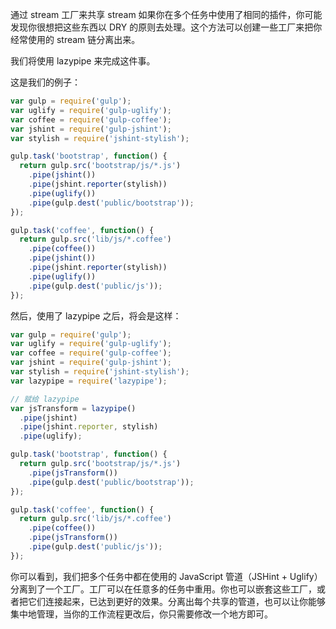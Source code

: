 通过 stream 工厂来共享 stream
如果你在多个任务中使用了相同的插件，你可能发现你很想把这些东西以 DRY 的原则去处理。这个方法可以创建一些工厂来把你经常使用的 stream 链分离出来。

我们将使用 lazypipe 来完成这件事。

这是我们的例子：

```js
var gulp = require('gulp');
var uglify = require('gulp-uglify');
var coffee = require('gulp-coffee');
var jshint = require('gulp-jshint');
var stylish = require('jshint-stylish');

gulp.task('bootstrap', function() {
  return gulp.src('bootstrap/js/*.js')
    .pipe(jshint())
    .pipe(jshint.reporter(stylish))
    .pipe(uglify())
    .pipe(gulp.dest('public/bootstrap'));
});

gulp.task('coffee', function() {
  return gulp.src('lib/js/*.coffee')
    .pipe(coffee())
    .pipe(jshint())
    .pipe(jshint.reporter(stylish))
    .pipe(uglify())
    .pipe(gulp.dest('public/js'));
});
```
然后，使用了 lazypipe 之后，将会是这样：

```js
var gulp = require('gulp');
var uglify = require('gulp-uglify');
var coffee = require('gulp-coffee');
var jshint = require('gulp-jshint');
var stylish = require('jshint-stylish');
var lazypipe = require('lazypipe');

// 赋给 lazypipe
var jsTransform = lazypipe()
  .pipe(jshint)
  .pipe(jshint.reporter, stylish)
  .pipe(uglify);

gulp.task('bootstrap', function() {
  return gulp.src('bootstrap/js/*.js')
    .pipe(jsTransform())
    .pipe(gulp.dest('public/bootstrap'));
});

gulp.task('coffee', function() {
  return gulp.src('lib/js/*.coffee')
    .pipe(coffee())
    .pipe(jsTransform())
    .pipe(gulp.dest('public/js'));
});
```

你可以看到，我们把多个任务中都在使用的 JavaScript 管道（JSHint + Uglify）分离到了一个工厂。工厂可以在任意多的任务中重用。你也可以嵌套这些工厂，或者把它们连接起来，已达到更好的效果。分离出每个共享的管道，也可以让你能够集中地管理，当你的工作流程更改后，你只需要修改一个地方即可。